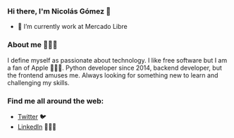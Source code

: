 ### Hi there, I'm Nicolás Gómez 👋

- 🔭 I’m currently work at Mercado Libre
<!--
**nicogomez/nicogomez** is a ✨ _special_ ✨ repository because its `README.md` (this file) appears on your GitHub profile.

Here are some ideas to get you started:

- 🔭 I’m currently working on ...
- 🌱 I’m currently learning ...
- 👯 I’m looking to collaborate on ...
- 🤔 I’m looking for help with ...
- 💬 Ask me about ...
- 📫 How to reach me: ...
- 😄 Pronouns: ...
- ⚡ Fun fact: ...
-->

### About me 🙋🏻‍♂️
I define myself as passionate about technology. I like free software but I am a fan of Apple 👨🏻‍💻. Python developer since 2014, backend developer, but the frontend amuses me. Always looking for something new to learn and challenging my skills.

### Find me all around the web:

- [Twitter](http://twitter.com/nikopython) :bird:
- [LinkedIn](http://linkedin.com/in/nico-gomez) 👨🏻‍💻
